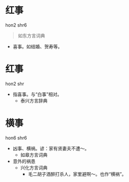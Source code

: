 # 红事
hon2 shr6
> 如东方言词典
- 喜事。如结婚、贺寿等。

# 红事
hon2 shr
+ 指喜事。与“白事”相对。
  * 泰兴方言辞典

# 横事
hon6 shr6
+ 凶事、横祸。谚：家有贤妻夫不遭～。
  * 如皋方言词典
+ 意外的祸患
  * 兴化方言词典
    - 毛二胡子酒醉打杀人，家里避啊～。也作“横祸”。
